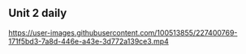 ## Unit 2 daily


https://user-images.githubusercontent.com/100513855/227400769-171f5bd3-7a8d-446e-a43e-3d772a139ce3.mp4

